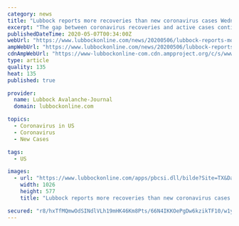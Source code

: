 ```yaml
---
category: news
title: "Lubbock reports more recoveries than new coronavirus cases Wednesday"
excerpt: "The gap between coronavirus recoveries and active cases continued to grow wider Wednesday in Lubbock, although the number of deaths continues to climb."
publishedDateTime: 2020-05-07T00:34:00Z
webUrl: "https://www.lubbockonline.com/news/20200506/lubbock-reports-more-recoveries-than-new-coronavirus-cases-wednesday"
ampWebUrl: "https://www.lubbockonline.com/news/20200506/lubbock-reports-more-recoveries-than-new-coronavirus-cases-wednesday?template=ampart"
cdnAmpWebUrl: "https://www-lubbockonline-com.cdn.ampproject.org/c/s/www.lubbockonline.com/news/20200506/lubbock-reports-more-recoveries-than-new-coronavirus-cases-wednesday?template=ampart"
type: article
quality: 135
heat: 135
published: true

provider:
  name: Lubbock Avalanche-Journal
  domain: lubbockonline.com

topics:
  - Coronavirus in US
  - Coronavirus
  - New Cases

tags:
  - US

images:
  - url: "https://www.lubbockonline.com/apps/pbcsi.dll/bilde?Site=TX&Date=20200506&Category=NEWS&ArtNo=200509359&Ref=AR"
    width: 1026
    height: 577
    title: "Lubbock reports more recoveries than new coronavirus cases Wednesday"

secured: "r8/hxTfMQmwOdSINdlVLh19mHK46Km8Pts/66N4IKKOePgDw6kzikTF10/w1ybPbvaYyeXf5lOiQ8lijziG8/N6XNlHC7ZVMzSQAp4vf0p6M+l3qgpCKfLRKQ2FejpSwsUXY1SRnE2ECYXNaggRixU2eFzkKH6HLJ9/bQB91OeWYCEARcEvogIUONLA/qp+hKljQu4kd2Iywh4q0ZFOZ4uFYsIeFFX4M7Td4OY6LSYoCsLDajWk3t7ZSm5fvF1zzfhtPix9PvHvYeFIVvPJcZzQh1Fg+RTsMuIGAevYVwX1yH3V+dVcxHHEHAuml0hZdfxoaFeG7JhGSAmuY4iPcY21gujS8A5rTuSTFMtR9yAyj9d9aziK9V9SrZC1AZdto3ZpHcAatn8wStvZUJ6DZm86idivwBAN3ZA/olr+Eu4U2Bmk181S/h8055WQQfzt0whyaBfNi1G/mjl0v/LtxJ5DcoGEASKMI8Cbf9G2O7rA=;hAp7xRzM4KBDkiDLYq/v3w=="
---
```


